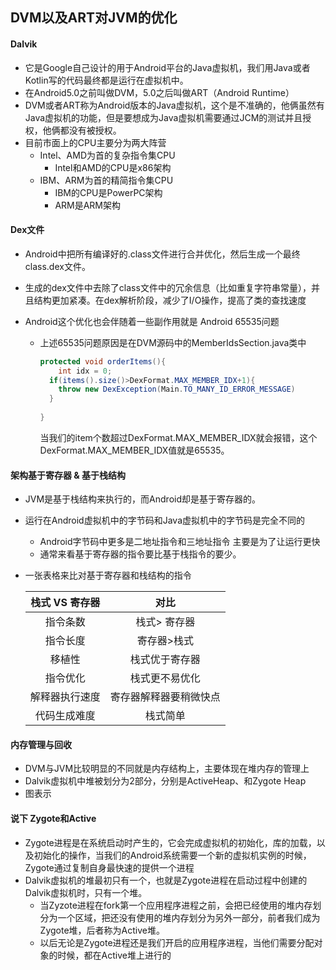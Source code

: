 ## DVM以及ART对JVM的优化

#### Dalvik

- 它是Google自己设计的用于Android平台的Java虚拟机，我们用Java或者Kotlin写的代码最终都是运行在虚拟机中。
- 在Android5.0之前叫做DVM，5.0之后叫做ART（Android Runtime）
- DVM或者ART称为Android版本的Java虚拟机，这个是不准确的，他俩虽然有Java虚拟机的功能，但是要想成为Java虚拟机需要通过JCM的测试并且授权，他俩都没有被授权。
- 目前市面上的CPU主要分为两大阵营
  - Intel、AMD为首的复杂指令集CPU
    - Intel和AMD的CPU是x86架构
  - IBM、ARM为首的精简指令集CPU
    - IBM的CPU是PowerPC架构
    - ARM是ARM架构

#### Dex文件

- Android中把所有编译好的.class文件进行合并优化，然后生成一个最终class.dex文件。

- 生成的dex文件中去除了class文件中的冗余信息（比如重复字符串常量），并且结构更加紧凑。在dex解析阶段，减少了I/O操作，提高了类的查找速度

- Android这个优化也会伴随着一些副作用就是 Android 65535问题

  - 上述65535问题原因是在DVM源码中的MemberIdsSection.java类中

    ```java
    protected void orderItems(){
    	int idx = 0;
      if(items().size()>DexFormat.MAX_MEMBER_IDX+1){
        throw new DexException(Main.TO_MANY_ID_ERROR_MESSAGE)
      }
      
    }
    ```

    当我们的item个数超过DexFormat.MAX_MEMBER_IDX就会报错，这个DexFormat.MAX_MEMBER_IDX值就是65535。

#### 架构基于寄存器 & 基于栈结构

- JVM是基于栈结构来执行的，而Android却是基于寄存器的。

- 运行在Android虚拟机中的字节码和Java虚拟机中的字节码是完全不同的

  - Android字节码中更多是二地址指令和三地址指令 主要是为了让运行更快
  - 通常来看基于寄存器的指令要比基于栈指令的要少。

- 一张表格来比对基于寄存器和栈结构的指令

  | 栈式 VS 寄存器 |          对比          |
  | :------------: | :--------------------: |
  |    指令条数    |      栈式> 寄存器      |
  |    指令长度    |      寄存器>栈式       |
  |     移植性     |     栈式优于寄存器     |
  |    指令优化    |     栈式更不易优化     |
  | 解释器执行速度 | 寄存器解释器要稍微快点 |
  |  代码生成难度  |        栈式简单        |

#### 内存管理与回收

- DVM与JVM比较明显的不同就是内存结构上，主要体现在堆内存的管理上
- Dalvik虚拟机中堆被划分为2部分，分别是ActiveHeap、和Zygote Heap
- 图表示

#### 说下 Zygote和Active

- Zygote进程是在系统启动时产生的，它会完成虚拟机的初始化，库的加载，以及初始化的操作，当我们的Android系统需要一个新的虚拟机实例的时候，Zygote通过复制自身最快速的提供一个进程
- Dalvik虚拟机的堆最初只有一个，也就是Zygote进程在启动过程中创建的Dalvik虚拟机时，只有一个堆。
  - 当Zyzote进程在fork第一个应用程序进程之前，会把已经使用的堆内存划分为一个区域，把还没有使用的堆内存划分为另外一部分，前者我们成为Zygote堆，后者称为Active堆。
  - 以后无论是Zygote进程还是我们开启的应用程序进程，当他们需要分配对象的时候，都在Active堆上进行的